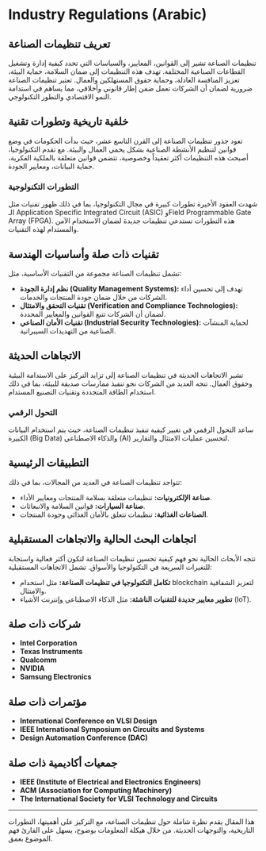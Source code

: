 # Industry Regulations (Arabic)

## تعريف تنظيمات الصناعة

تنظيمات الصناعة تشير إلى القوانين، المعايير، والسياسات التي تحدد كيفية إدارة وتشغيل القطاعات الصناعية المختلفة. تهدف هذه التنظيمات إلى ضمان السلامة، حماية البيئة، تعزيز المنافسة العادلة، وحماية حقوق المستهلكين والعمال. تعتبر تنظيمات الصناعة ضرورية لضمان أن الشركات تعمل ضمن إطار قانوني وأخلاقي، مما يساهم في استدامة النمو الاقتصادي والتطور التكنولوجي.

## خلفية تاريخية وتطورات تقنية

تعود جذور تنظيمات الصناعة إلى القرن التاسع عشر، حيث بدأت الحكومات في وضع قوانين لتنظيم الأنشطة الصناعية بشكل يحمي العمال والبيئة. مع تقدم التكنولوجيا، أصبحت هذه التنظيمات أكثر تعقيداً وخصوصية، تتضمن قوانين متعلقة بالملكية الفكرية، حماية البيانات، ومعايير الجودة. 

### التطورات التكنولوجية

شهدت العقود الأخيرة تطورات كبيرة في مجال التكنولوجيا، بما في ذلك ظهور تقنيات مثل الـ Application Specific Integrated Circuit (ASIC) وField Programmable Gate Array (FPGA). هذه التطورات تستدعي تنظيمات جديدة لضمان الاستخدام الآمن والمستدام لهذه التقنيات.

## تقنيات ذات صلة وأساسيات الهندسة

تشمل تنظيمات الصناعة مجموعة من التقنيات الأساسية، مثل:

- **نظم إدارة الجودة (Quality Management Systems):** تهدف إلى تحسين أداء الشركات من خلال ضمان جودة المنتجات والخدمات.
- **تقنيات التحقق والامتثال (Verification and Compliance Technologies):** لضمان أن الشركات تتبع القوانين والمعايير المحددة.
- **تقنيات الأمان الصناعي (Industrial Security Technologies):** لحماية المنشآت الصناعية من التهديدات السيبرانية.

## الاتجاهات الحديثة

تشير الاتجاهات الحديثة في تنظيمات الصناعة إلى تزايد التركيز على الاستدامة البيئية وحقوق العمال. تتجه العديد من الشركات نحو تنفيذ ممارسات صديقة للبيئة، بما في ذلك استخدام الطاقة المتجددة وتقنيات التصنيع المستدام. 

### التحول الرقمي

ساعد التحول الرقمي في تغيير كيفية تنفيذ تنظيمات الصناعة، حيث يتم استخدام البيانات الكبيرة (Big Data) والذكاء الاصطناعي (AI) لتحسين عمليات الامتثال والتقارير.

## التطبيقات الرئيسية

تتواجد تنظيمات الصناعة في العديد من المجالات، بما في ذلك:

- **صناعة الإلكترونيات:** تنظيمات متعلقة بسلامة المنتجات ومعايير الأداء.
- **صناعة السيارات:** قوانين السلامة والانبعاثات.
- **الصناعات الغذائية:** تنظيمات تتعلق بالأمان الغذائي وجودة المنتجات.

## اتجاهات البحث الحالية والاتجاهات المستقبلية

تتجه الأبحاث الحالية نحو فهم كيفية تحسين تنظيمات الصناعة لتكون أكثر فعالية واستجابة للتغيرات السريعة في التكنولوجيا والأسواق. تشمل الاتجاهات المستقبلية:

- **تكامل التكنولوجيا في تنظيمات الصناعة:** مثل استخدام blockchain لتعزيز الشفافية والامتثال.
- **تطوير معايير جديدة للتقنيات الناشئة:** مثل الذكاء الاصطناعي وإنترنت الأشياء (IoT).

## شركات ذات صلة

- **Intel Corporation**
- **Texas Instruments**
- **Qualcomm**
- **NVIDIA**
- **Samsung Electronics**

## مؤتمرات ذات صلة

- **International Conference on VLSI Design**
- **IEEE International Symposium on Circuits and Systems**
- **Design Automation Conference (DAC)**

## جمعيات أكاديمية ذات صلة

- **IEEE (Institute of Electrical and Electronics Engineers)**
- **ACM (Association for Computing Machinery)**
- **The International Society for VLSI Technology and Circuits**

---
هذا المقال يقدم نظرة شاملة حول تنظيمات الصناعة، مع التركيز على أهميتها، التطورات التاريخية، والتوجهات الحديثة. من خلال هيكلة المعلومات بوضوح، يسهل على القارئ فهم الموضوع بعمق.